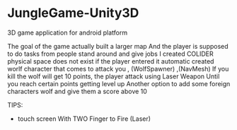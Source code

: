 # JungleGame-Unity3D

3D game application for android platform 

The goal of the game actually built a larger map
And the player is supposed to do tasks from people stand around and give jobs
I created COLIDER physical space does not exist if the player entered it automatic created worlf character that comes to attack you , (WolfSpawner) ,(NavMesh)
If you kill the wolf will get 10 points, the player attack using Laser Weapon
Until you reach certain points getting level up
Another option to add some foreign characters wolf and give them a score above 10

TIPS:
* touch screen With TWO Finger to Fire (Laser) 
